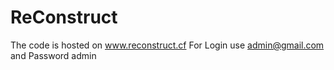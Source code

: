 # ReConstruct 
The code is hosted on www.reconstruct.cf
For Login use admin@gmail.com and Password admin
